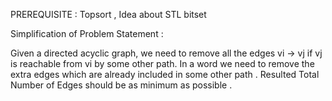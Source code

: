 PREREQUISITE : Topsort , Idea about STL bitset 

Simplification of Problem Statement :

Given a directed acyclic graph, we need to remove all the edges vi → vj if vj is reachable from vi by some other path. In a word we need to remove the extra edges which are already included in some other path . Resulted Total Number of Edges should be as minimum as possible .
